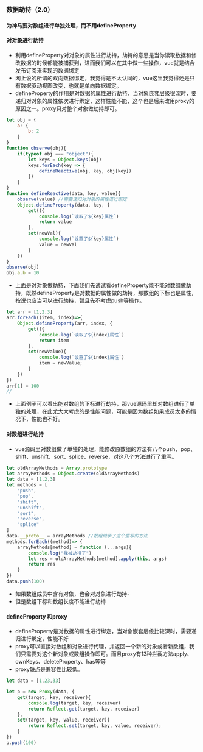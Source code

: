 ### 数据劫持（2.0）

#### 为神马要对数组进行单独处理，而不用defineProperty
#### 对对象进行劫持

- 利用defineProperty对对象的属性进行劫持，劫持的意思是当你读取数据和修改数据的时候都能被捕获到，进而我们可以在其中做一些操作，vue就是结合发布订阅来实现的数据绑定
- 网上说的所谓的双向数据绑定，我觉得是不太认同的，vue这里我觉得还是只有数据驱动视图改变，也就是单向数据绑定。
- defineProperty的作用是对数据的属性进行劫持，当对象嵌套层级很深时，要递归对对象的属性依次进行绑定，这样性能不能，这个也是后来改用proxy的原因之一。proxy只对整个对象做劫持即可。
```js
let obj = {
    a: {
        b: 2
    }
}
function observe(obj){
    if(typeof obj === "object"){
        let keys = Object.keys(obj)
        keys.forEach(key => {
            defineReactive(obj, key, obj[key])
        })
    }   
}
function defineReactive(data, key, value){
    observe(value) //需要递归对对象的属性进行绑定
    Object.defineProperty(data, key, {
        get(){
            console.log(`读取了${key}属性`)
            return value
        },
        set(newVal){
            console.log(`设置了${key}属性`)
            value = newVal
        }
    })
}
observe(obj)
obj.a.b = 10
```
- 上面是对对象做劫持，下面我们先试试看defineProperty能不能对数组做劫持，既然defineProperty是对数据的属性做的劫持，那数组的下标也是属性，按说也应当可以进行劫持，暂且先不考虑push等操作。

```js
let arr = [1,2,3]
arr.forEach((item, index)=>{
    Object.defineProperty(arr, index, {
        get(){
            console.log(`读取了${index}属性`)
            return item
        },
        set(newValue){
            console.log(`设置了${index}属性`)
            item = newValue;
        }
    })
})
arr[1] = 100
//
```
- 上面例子可以看出能对数组的下标进行劫持，那vue源码里却对数组进行了单独的处理，在此尤大大考虑的是性能问题，可能是因为数组如果成员太多的情况下，性能也不好。
#### 对数组进行劫持
- vue源码里对数组做了单独的处理，能修改原数组的方法有八个push、pop、shift、unshift、sort、splice、reverse，对这八个方法进行了重写。
```js
let oldArrayMethods = Array.prototype
let arrayMethods = Object.create(oldArrayMethods)
let data = [1,2,3]
let methods = [
    "push",
    "pop",
    "shift",
    "unshift",
    "sort",
    "reverse",
    "splice"
]
data.__proto__ = arrayMethods //数组继承了这个重写的方法
methods.forEach((method)=> {
    arrayMethods[method] = function (...args){
        console.log("我被劫持了")
        let res = oldArrayMethods[method].apply(this, args)
        return res
    }
})
data.push(100)
```
- 如果数组成员中含有对象，也会对对象进行劫持-
- 但是数组下标和数组长度不能进行劫持
#### defineProperty 和proxy
- defineProperty是对数据的属性进行绑定，当对象嵌套层级比较深时，需要递归进行绑定，性能不好
- proxy可以直接对数组和对象进行代理，并返回一个新的对象或者新数组，我们只需要对这个新对象或数组操作即可。而且proxy有13种拦截方法apply、ownKeys、deleteProperty、has等等
- proxy缺点是兼容性比较低。
```js
let data = [1,23,33]

let p = new Proxy(data, {
    get(target, key, receiver){
        console.log(target, key, receiver)
        return Reflect.get(target, key, receiver)
    },
    set(target, key, value, receiver){
        return Reflect.set(target, key, value, receiver);
    }
})
p.push(100)
```
